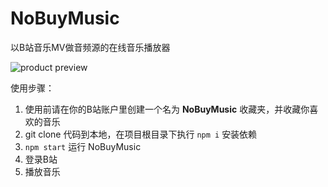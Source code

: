 # NoBuyMusic

以B站音乐MV做音频源的在线音乐播放器

![product preview](https://ghproxy.com/https://raw.githubusercontent.com/CoolRice/NoBuyMusic/main/assets/img/product%20preview.png)

使用步骤：
1. 使用前请在你的B站账户里创建一个名为 **NoBuyMusic** 收藏夹，并收藏你喜欢的音乐
2. git clone 代码到本地，在项目根目录下执行 `npm i` 安装依赖
3. `npm start` 运行 NoBuyMusic
4. 登录B站
5. 播放音乐

